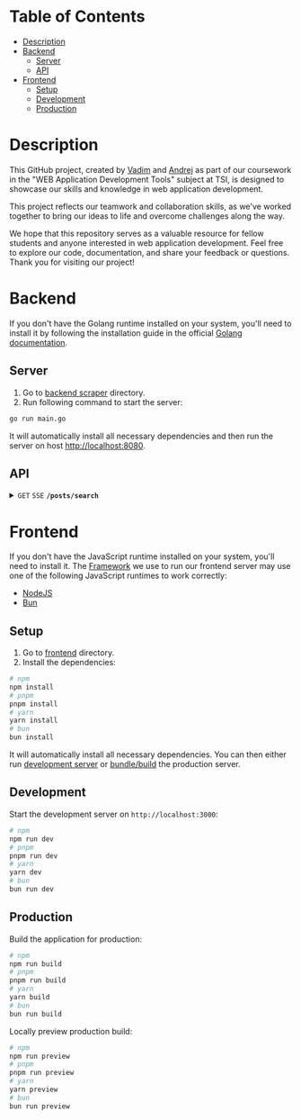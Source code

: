 # Table of Contents

- [Description](#description)
- [Backend](#backend)
   - [Server](#server)
   - [API](#api)
- [Frontend](#frontend)
   - [Setup](#setup)
   - [Development](#development)
   - [Production](#production)

# Description

This GitHub project, created by [Vadim](https://github.com/SkinonikS) and [Andrej](https://github.com/AndrejsPon00) as part of our coursework in the "WEB Application Development Tools" subject at TSI, is designed to showcase our skills and knowledge in web application development.

This project reflects our teamwork and collaboration skills, as we've worked together to bring our ideas to life and overcome challenges along the way.

We hope that this repository serves as a valuable resource for fellow students and anyone interested in web application development. Feel free to explore our code, documentation, and share your feedback or questions. Thank you for visiting our project!

# Backend

If you don't have the Golang runtime installed on your system, you'll need to install it by following the installation guide in the official [Golang documentation](https://go.dev/doc/install).

## Server
1. Go to [backend scraper](backend/scraper) directory.
2. Run following command to start the server:

```bash
go run main.go
```

It will automatically install all necessary dependencies and then run the server on host <http://localhost:8080>.

## API
<details>
<summary>
<code>GET</code>
<code>SSE</code>
<code><b>/posts/search</b></code>
</summary>

#### Parameters

| Name | Type | In | Require |Description |
| :--- | :--- | :--- | :--- | :--- |
| `query` | `string` | query | + | Post name to search |
| `sources` | `string[]` | query | - | Sources to search from |
| `pp_page` | `number` | query | - | pp.lv page number |
| `ss_page` | `number` | query | - | ss.lv page number |
| `facebook_page` | `number` | query | - | facebook.com page number |
| `banknote_page` | `number` | query | - | banknote.lv page number |

#### Events

<table>
<tr>
<td><b>Status</b></td>
<td><b>Description</b></td>
<td><b>Response</b></td>
</tr>
<tr>
<td>posts</td>
<td>
Partially send posts from one page.
</td>
<td>

```typescript
[
  {
    title: string,
    preview_img: string,
    price: string,
    url: string,
  },
  // ... more posts
]
```

</td>
</tr>
<tr>
<td>pagination</td>
<td>
Dispatches once after page was scarped.
</td>
<td>

```typescript
{
  source: string,
  has_next: boolean,
}
```

</td>
</tr>
<tr>
<td>close</td>
<td>
Dispatches when scraping was finished.
</td>
<td>
Connection closed
</td>
</tr>
</table>
</details>

# Frontend

If you don't have the JavaScript runtime installed on your system, you'll need to install it. The [Framework](https://nuxt.com/) we use to run our frontend server may use one of the following JavaScript runtimes to work correctly:
- [NodeJS](https://nodejs.org/en/download)
- [Bun](https://bun.sh/docs/installation)

## Setup

1. Go to [frontend](frontend) directory.
2. Install the dependencies:

```bash
# npm
npm install
# pnpm
pnpm install
# yarn
yarn install
# bun
bun install
```

It will automatically install all necessary dependencies. You can then either run [development server](#development-server) or [bundle/build](#production) the production server.

## Development

Start the development server on `http://localhost:3000`:

```bash
# npm
npm run dev
# pnpm
pnpm run dev
# yarn
yarn dev
# bun
bun run dev
```

## Production

Build the application for production:

```bash
# npm
npm run build
# pnpm
pnpm run build
# yarn
yarn build
# bun
bun run build
```

Locally preview production build:

```bash
# npm
npm run preview
# pnpm
pnpm run preview
# yarn
yarn preview
# bun
bun run preview
```

